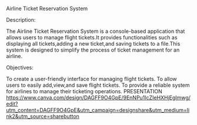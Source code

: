 Airline Ticket Reservation System

Description:

The Airline Ticket Reservation System is a console-based application that allows users to manage flight tickets.It provides functionalities such as displaying all tickets,adding a new ticket,and saving tickets to a file.This system is designed to simplify the process of ticket management for an airline.

Objectives:

To create a user-friendly interface for managing flight tickets.
To allow users to easily add,view,and save flight tickets.
To provide a reliable system for airlines to manage their ticketing operations.
PRESENTATION  https://www.canva.com/design/DAGFF9O4GpE/9EnNPu1IcZIeHXHjEgImwg/edit?utm_content=DAGFF9O4GpE&utm_campaign=designshare&utm_medium=link2&utm_source=sharebutton

